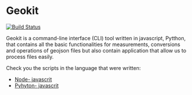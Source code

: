 # Geokit

[![Build Status](https://travis-ci.org/developmentseed/geokit.svg?branch=master)](https://magnum.travis-ci.com/developmentseed/geokit)

Geokit is a command-line interface (CLI) tool written in javascript, Pytthon, that contains all the basic functionalities for measurements, conversions and operations of geojson files but also contain application that allow us to process files easily.



Check you the scripts in the language that were written:

- [Node- javascrit ](node-scripts/)
- [Pyhyton- javascrit ](python-scripts/)